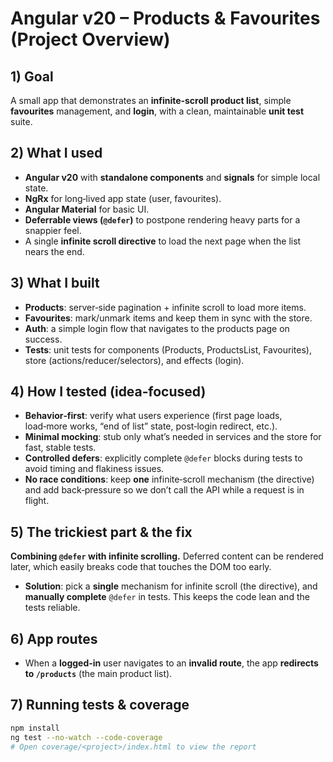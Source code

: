 # Angular v20 – Products & Favourites (Project Overview)

## 1) Goal
A small app that demonstrates an **infinite‑scroll product list**, simple **favourites** management, and **login**, with a clean, maintainable **unit test** suite.

## 2) What I used
- **Angular v20** with **standalone components** and **signals** for simple local state.
- **NgRx** for long‑lived app state (user, favourites).
- **Angular Material** for basic UI.
- **Deferrable views (`@defer`)** to postpone rendering heavy parts for a snappier feel.
- A single **infinite scroll directive** to load the next page when the list nears the end.

## 3) What I built
- **Products**: server‑side pagination + infinite scroll to load more items.
- **Favourites**: mark/unmark items and keep them in sync with the store.
- **Auth**: a simple login flow that navigates to the products page on success.
- **Tests**: unit tests for components (Products, ProductsList, Favourites), store (actions/reducer/selectors), and effects (login).

## 4) How I tested (idea‑focused)
- **Behavior‑first**: verify what users experience (first page loads, load‑more works, “end of list” state, post‑login redirect, etc.).
- **Minimal mocking**: stub only what’s needed in services and the store for fast, stable tests.
- **Controlled defers**: explicitly complete `@defer` blocks during tests to avoid timing and flakiness issues.
- **No race conditions**: keep **one** infinite‑scroll mechanism (the directive) and add back‑pressure so we don’t call the API while a request is in flight.

## 5) The trickiest part & the fix
**Combining `@defer` with infinite scrolling.** Deferred content can be rendered later, which easily breaks code that touches the DOM too early.
- **Solution**: pick a **single** mechanism for infinite scroll (the directive), and **manually complete** `@defer` in tests. This keeps the code lean and the tests reliable.

## 6) App routes
- When a **logged‑in** user navigates to an **invalid route**, the app **redirects to `/products`** (the main product list).

## 7) Running tests & coverage
```bash
npm install
ng test --no-watch --code-coverage
# Open coverage/<project>/index.html to view the report
```
